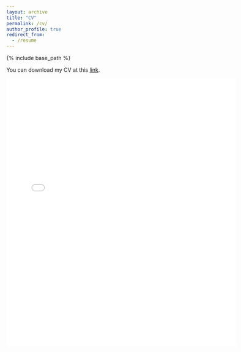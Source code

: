 ```yaml
---
layout: archive
title: "CV"
permalink: /cv/
author_profile: true
redirect_from:
  - /resume
---
```


{% include base_path %}

You can download my CV at this <ins> [link](https://deangelisa.github.io/files/CV_DeAngelis.pdf)</ins>.

<embed src="{{ site.baseurl }}/files/CV_DeAngelis.pdf" width="600" height="700" type='application/pdf'>
